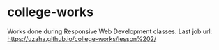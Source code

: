 # college-works
Works done during Responsive Web Development classes.
Last job url: https://uzaha.github.io/college-works/lesson%202/
